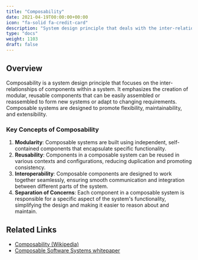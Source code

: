 ```yaml
---
title: "Composability"
date: 2021-04-19T00:00:00+00:00
icon: "fa-solid fa-credit-card"
description: "System design principle that deals with the inter-relationships of components."
type: "docs"
weight: 1103
draft: false
---
```


## Overview

Composability is a system design principle that focuses on the inter-relationships of components within a system. It emphasizes the creation of modular, reusable components that can be easily assembled or reassembled to form new systems or adapt to changing requirements. Composable systems are designed to promote flexibility, maintainability, and extensibility.

### Key Concepts of Composability

1. **Modularity**: Composable systems are built using independent, self-contained components that encapsulate specific functionality.
2. **Reusability**: Components in a composable system can be reused in various contexts and configurations, reducing duplication and promoting consistency.
3. **Interoperability**: Composable components are designed to work together seamlessly, ensuring smooth communication and integration between different parts of the system.
4. **Separation of Concerns**: Each component in a composable system is responsible for a specific aspect of the system's functionality, simplifying the design and making it easier to reason about and maintain.

## Related Links

- [Composability (Wikipedia)](https://en.wikipedia.org/wiki/Composability)
- [Composable Software Systems whitepaper](https://www.cs.cmu.edu/~Compose/)
